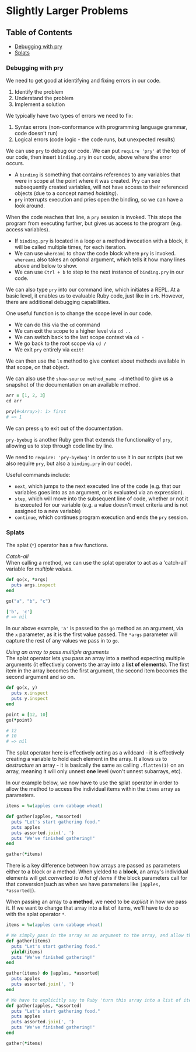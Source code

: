 # Slightly Larger Problems
## Table of Contents
- [Debugging with pry](#debugging-with-pry)
- [Splats](#splats)

### Debugging with pry
We need to get good at identifying and fixing errors in our code. 
1. Identify the problem
2. Understand the problem
3. Implement a solution

We typically have two types of errors we need to fix:
1. Syntax errors (non-conformance with programming language grammar, code doesn't run)
2. Logical errors (code logic - the code runs, but unexpected results)

We can use `pry` to debug our code. We can put `require 'pry'` at the top of our code, then insert `binding.pry` in our code, above where the error occurs. 
- A `binding` is something that contains references to any variables that were in scope at the point where it was created. Pry can *see* subsequently created variables, will not have access to their referenced objects (due to a concept named *hoisting*). 
- `pry` interrupts execution and pries open the binding, so we can have a look around.

When the code reaches that line, a `pry` session is invoked. This stops the program from executing further, but gives us access to the program (e.g. access variables). 
- If `binding.pry` is located in a loop or a method invocation with a block, it will be called multiple times, for each iteration.  
- We can use `whereami` to show the code block where `pry` is invoked. `whereami` also takes an optional argument, which tells it how many lines above and below to show.
- We can use `Ctrl + b` to step to the next instance of `binding.pry` in our code. 

We can also type `pry` into our command line, which initiates a REPL. At a basic level, it enables us to evaluable Ruby code, just like in `irb`. However, there are additional debugging capabilities.

One useful function is to change the scope level in our code. 
- We can do this via the `cd` command
- We can exit the scope to a higher level via `cd ..`
- We can switch back to the last scope context via `cd -`
- We go back to the root scope via `cd /`
- We exit `pry` entirely via `exit!`

We can then use the `ls` method to give context about methods available in that scope, on that object. 

We can also use the `show-source method_name -d` method to give us a snapshot of the documentation on an available method. 
```ruby
arr = [1, 2, 3]
cd arr

pry(#<Array>): 1> first
# => 1
```
We can press `q` to exit out of the documentation.

`pry-byebug` is another Ruby gem that extends the functionality of `pry`, allowing us to step through code line by line.  

We need to `require: 'pry-byebug'` in order to use it in our scripts (but we also require `pry`, but also a `binding.pry` in our code). 

Useful commands include:
  - `next`, which jumps to the next executed line of the code (e.g. that our variables goes into as an argument, or is evaluated via an expression).
  - `step`, which will move into the subsequent line of code, whether or not it is executed for our variable (e.g. a value doesn't meet criteria and is not assigned to a new variable)
  - `continue`, which continues program execution and ends the `pry` session.

### Splats
The splat (`*`) operator has a few functions.

*Catch-all* <br/>
When calling a method, we can use the splat operator to act as a 'catch-all' variable for *multiple values*.
```ruby
def go(x, *args)
  puts args.inspect
end

go("a", "b", "c")

['b', 'c']
# => nil
```
In our above example, `'a'` is passed to the `go` method as an argument, via the `x` parameter, as it is the first value passed. The `*args` parameter will capture the rest of any values we pass in to `go`.

*Using an array to pass multiple arguments* <br/>
The splat operator lets you pass an array into a method expecting multiple arguments (it effectively converts the array into a __list of elements__). The first item in the array becomes the first argument, the second item becomes the second argument and so on.
```ruby
def go(x, y)
  puts x.inspect
  puts y.inspect
end

point = [12, 10]
go(*point)

# 12
# 10
# => nil
```
The splat operator here is effectively acting as a wildcard - it is effectively creating a variable to hold each element in the array. It allows us to *destructure* an array - it is basically the same as calling `.flatten(1)` on an array, meaning it will only unnest __one__ level (won't unnest subarrays, etc).

In our example below, we now have to use the splat operator in order to allow the method to access the individual items within the `items` array as parameters.
```ruby
items = %w(apples corn cabbage wheat)

def gather(apples, *assorted)
  puts "Let's start gathering food."
  puts apples
  puts assorted.join(', ')
  puts "We've finished gathering!"
end

gather(*items)
```
There is a key difference between how arrays are passed as parameters either to a block or a method. When yielded to a __block__, an array's individual elements will get _converted to a list of items_ if the block parameters call for that conversion(such as when we have parameters like `|apples, *assorted|`).

When passing an array to a __method__, we need to be _explicit_ in how we pass it. If we want to change that array into a list of items, we'll have to do so with the splat operator `*`.
```ruby
items = %w(apples corn cabbage wheat)

# We simply pass in the array as an argument to the array, and allow the block parameters create the list of items
def gather(items)
  puts "Let's start gathering food."
  yield(items)
  puts "We've finished gathering!"
end

gather(items) do |apples, *assorted|
  puts apples
  puts assorted.join(', ')
end

# We have to explicitly say to Ruby 'turn this array into a list of items'
def gather(apples, *assorted)
  puts "Let's start gathering food."
  puts apples
  puts assorted.join(', ')
  puts "We've finished gathering!"
end

gather(*items)
```
